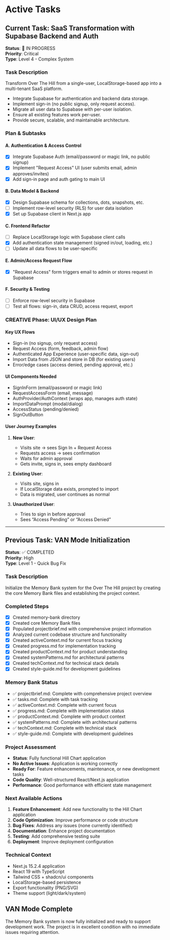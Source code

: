 # Active Tasks

## Current Task: SaaS Transformation with Supabase Backend and Auth
**Status**: 🚧 IN PROGRESS  
**Priority**: Critical  
**Type**: Level 4 - Complex System  

### Task Description
Transform Over The Hill from a single-user, LocalStorage-based app into a multi-tenant SaaS platform.  
- Integrate Supabase for authentication and backend data storage.
- Implement sign-in (no public signup, only request access).
- Migrate all user data to Supabase with per-user isolation.
- Ensure all existing features work per-user.
- Provide secure, scalable, and maintainable architecture.

### Plan & Subtasks

#### A. Authentication & Access Control
- [x] Integrate Supabase Auth (email/password or magic link, no public signup)
- [x] Implement "Request Access" UI (user submits email, admin approves/invites)
- [X] Add sign-in page and auth gating to main UI

#### B. Data Model & Backend
- [x] Design Supabase schema for collections, dots, snapshots, etc.
- [ ] Implement row-level security (RLS) for user data isolation
- [x] Set up Supabase client in Next.js app

#### C. Frontend Refactor
- [ ] Replace LocalStorage logic with Supabase client calls
- [x] Add authentication state management (signed in/out, loading, etc.)
- [ ] Update all data flows to be user-specific

#### E. Admin/Access Request Flow
- [x] "Request Access" form triggers email to admin or stores request in Supabase


#### F. Security & Testing
- [ ] Enforce row-level security in Supabase
- [ ] Test all flows: sign-in, data CRUD, access request, export

### CREATIVE Phase: UI/UX Design Plan

#### Key UX Flows
- Sign-in (no signup, only request access)
- Request Access (form, feedback, admin flow)
- Authenticated App Experience (user-specific data, sign-out)
- Import Data from JSON and store in DB (for existing users)
- Error/edge cases (access denied, pending approval, etc.)

#### UI Components Needed
- SignInForm (email/password or magic link)
- RequestAccessForm (email, message)
- AuthProvider/AuthContext (wraps app, manages auth state)
- ImportDataPrompt (modal/dialog)
- AccessStatus (pending/denied)
- SignOutButton

#### User Journey Examples
1. **New User**:  
   - Visits site → sees Sign In + Request Access  
   - Requests access → sees confirmation  
   - Waits for admin approval  
   - Gets invite, signs in, sees empty dashboard

2. **Existing User**:  
   - Visits site, signs in  
   - If LocalStorage data exists, prompted to import  
   - Data is migrated, user continues as normal

3. **Unauthorized User**:  
   - Tries to sign in before approval  
   - Sees “Access Pending” or “Access Denied”

---

## Previous Task: VAN Mode Initialization
**Status**: ✅ COMPLETED  
**Priority**: High  
**Type**: Level 1 - Quick Bug Fix  

### Task Description
Initialize the Memory Bank system for the Over The Hill project by creating the core Memory Bank files and establishing the project context.

### Completed Steps
- [x] Created memory-bank directory
- [x] Created core Memory Bank files
- [x] Populated projectbrief.md with comprehensive project information
- [x] Analyzed current codebase structure and functionality
- [x] Created activeContext.md for current focus tracking
- [x] Created progress.md for implementation tracking
- [x] Created productContext.md for product understanding
- [x] Created systemPatterns.md for architectural patterns
- [x] Created techContext.md for technical stack details
- [x] Created style-guide.md for development guidelines

### Memory Bank Status
- ✅ projectbrief.md: Complete with comprehensive project overview
- ✅ tasks.md: Complete with task tracking
- ✅ activeContext.md: Complete with current focus
- ✅ progress.md: Complete with implementation status
- ✅ productContext.md: Complete with product context
- ✅ systemPatterns.md: Complete with architectural patterns
- ✅ techContext.md: Complete with technical stack
- ✅ style-guide.md: Complete with development guidelines

### Project Assessment
- **Status**: Fully functional Hill Chart application
- **No Active Issues**: Application is working correctly
- **Ready For**: Feature enhancements, maintenance, or new development tasks
- **Code Quality**: Well-structured React/Next.js application
- **Performance**: Good performance with efficient state management

### Next Available Actions
1. **Feature Enhancement**: Add new functionality to the Hill Chart application
2. **Code Optimization**: Improve performance or code structure
3. **Bug Fixes**: Address any issues (none currently identified)
4. **Documentation**: Enhance project documentation
5. **Testing**: Add comprehensive testing suite
6. **Deployment**: Improve deployment configuration

### Technical Context
- Next.js 15.2.4 application
- React 19 with TypeScript
- Tailwind CSS + shadcn/ui components
- LocalStorage-based persistence
- Export functionality (PNG/SVG)
- Theme support (light/dark/system)

## VAN Mode Complete
The Memory Bank system is now fully initialized and ready to support development work. The project is in excellent condition with no immediate issues requiring attention.

